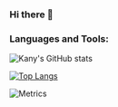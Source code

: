 ### Hi there 👋


### Languages and Tools:

![Kany's GitHub stats](https://github-readme-stats.vercel.app/api?username=smkatash&show_icons=true&theme=radical)

[![Top Langs](https://github-readme-stats.vercel.app/api/top-langs/?username=smkatash&theme=radical&layout=compact)](https://github.com/anuraghazra/github-readme-stats)<br>

![Metrics](https://metrics.lecoq.io/smkatash?template=classic&base.indepth=false&base.hireable=false&config.timezone=Europe%2FBerlin)

